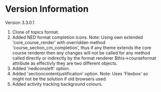 Version Information
===================
Version 3.3.0.1
  1. Clone of topics format.
  2. Added NED format completion icons.  Note: Using own extended 'core_course_render' with overridden method
     'course_section_cm_completion', thus if any theme extends the core course renderer then any changes will
     not be called for any method called directly or indirectly by the format renderer $this->courseformat attribute
     as effectivly they are two different objects.
  3. Added 'nediconsleft' option.
  4. Added 'sectioncontentjustification' option.  Note: Uses 'Flexbox' so might not be the solution if old browsers used.
  5. Added activity tracking background colours.